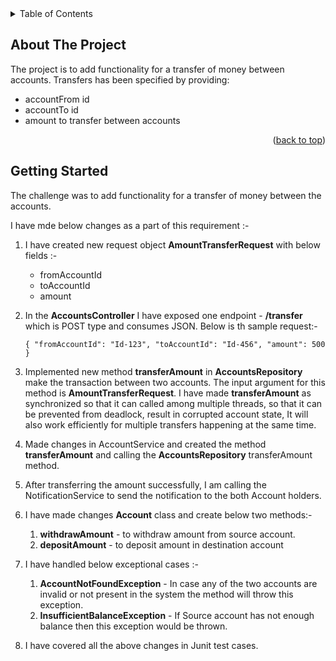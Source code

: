 <!-- TABLE OF CONTENTS -->
<details>
  <summary>Table of Contents</summary>
  <ol>
    <li>
      <a href="#about-the-project">About The Project</a>
    </li>
    <li><a href="#usage">Usage</a></li>
    <li><a href="#contributing">Contributing</a></li>
  </ol>
</details>



<!-- ABOUT THE PROJECT -->
## About The Project

The project is to add functionality for a transfer of money between accounts.
Transfers has been specified by providing:
* accountFrom id
* accountTo id
* amount to transfer between accounts

<p align="right">(<a href="#readme-top">back to top</a>)</p>


<!-- GETTING STARTED -->    
## Getting Started

The challenge was to add functionality for a transfer of money between the accounts.

I have mde below changes as a part of this requirement :-


1. I have created new request object **AmountTransferRequest** with below fields :-
    * fromAccountId
    * toAccountId
    * amount
   
2. In the **AccountsController** I have exposed one endpoint - **/transfer** which is POST type and consumes JSON. Below is th sample request:-

   `{
   "fromAccountId": "Id-123",
   "toAccountId": "Id-456",
   "amount": 500
   }`
   
3. Implemented new method **transferAmount** in **AccountsRepository** make the transaction between two accounts. The input argument for this method is **AmountTransferRequest**.
   I have made **transferAmount** as synchronized so that it can called among multiple threads, so that it can be prevented from deadlock, result in corrupted account state, 
   It will also work efficiently for multiple transfers happening at the same time.

4. Made changes in AccountService and created the method **transferAmount** and calling the **AccountsRepository** transferAmount method.

5. After transferring the amount successfully, I am calling the NotificationService to send the notification to the both Account holders.

6. I have made changes **Account** class and create below two methods:-
    1. **withdrawAmount** - to withdraw amount from source account.
    2. **depositAmount** - to deposit amount in destination account

7. I have handled below exceptional cases :-

    1. **AccountNotFoundException** - In case any of the two accounts are invalid or not present in the system the method will throw this exception.
    2. **InsufficientBalanceException** - If Source account has not enough balance then this exception would be thrown.

8. I have covered all the above changes in Junit test cases.







